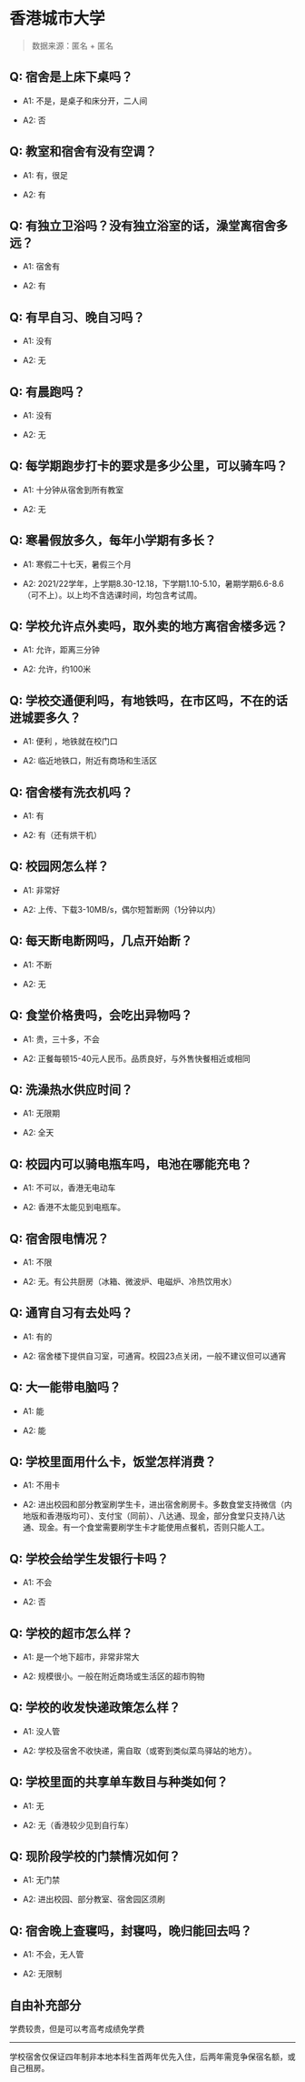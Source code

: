 # 香港城市大学

> 数据来源：匿名 + 匿名

## Q: 宿舍是上床下桌吗？

- A1: 不是，是桌子和床分开，二人间

- A2: 否

## Q: 教室和宿舍有没有空调？

- A1: 有，很足

- A2: 有

## Q: 有独立卫浴吗？没有独立浴室的话，澡堂离宿舍多远？

- A1: 宿舍有

- A2: 有

## Q: 有早自习、晚自习吗？

- A1: 没有

- A2: 无

## Q: 有晨跑吗？

- A1: 没有

- A2: 无

## Q: 每学期跑步打卡的要求是多少公里，可以骑车吗？

- A1: 十分钟从宿舍到所有教室

- A2: 无

## Q: 寒暑假放多久，每年小学期有多长？

- A1: 寒假二十七天，暑假三个月

- A2: 2021/22学年，上学期8.30-12.18，下学期1.10-5.10，暑期学期6.6-8.6（可不上）。以上均不含选课时间，均包含考试周。

## Q: 学校允许点外卖吗，取外卖的地方离宿舍楼多远？

- A1: 允许，距离三分钟

- A2: 允许，约100米

## Q: 学校交通便利吗，有地铁吗，在市区吗，不在的话进城要多久？

- A1: 便利 ，地铁就在校门口

- A2: 临近地铁口，附近有商场和生活区

## Q: 宿舍楼有洗衣机吗？

- A1: 有

- A2: 有（还有烘干机）

## Q: 校园网怎么样？

- A1: 非常好

- A2: 上传、下载3-10MB/s，偶尔短暂断网（1分钟以内）

## Q: 每天断电断网吗，几点开始断？

- A1: 不断

- A2: 无

## Q: 食堂价格贵吗，会吃出异物吗？

- A1: 贵，三十多，不会

- A2: 正餐每顿15-40元人民币。品质良好，与外售快餐相近或相同

## Q: 洗澡热水供应时间？

- A1: 无限期

- A2: 全天

## Q: 校园内可以骑电瓶车吗，电池在哪能充电？

- A1: 不可以，香港无电动车

- A2: 香港不太能见到电瓶车。

## Q: 宿舍限电情况？

- A1: 不限

- A2: 无。有公共厨房（冰箱、微波炉、电磁炉、冷热饮用水）

## Q: 通宵自习有去处吗？

- A1: 有的

- A2: 宿舍楼下提供自习室，可通宵。校园23点关闭，一般不建议但可以通宵

## Q: 大一能带电脑吗？

- A1: 能

- A2: 能

## Q: 学校里面用什么卡，饭堂怎样消费？

- A1: 不用卡

- A2: 进出校园和部分教室刷学生卡，进出宿舍刷房卡。多数食堂支持微信（内地版和香港版均可）、支付宝（同前）、八达通、现金，部分食堂只支持八达通、现金。有一个食堂需要刷学生卡才能使用点餐机，否则只能人工。

## Q: 学校会给学生发银行卡吗？

- A1: 不会

- A2: 否

## Q: 学校的超市怎么样？

- A1: 是一个地下超市，非常非常大

- A2: 规模很小。一般在附近商场或生活区的超市购物

## Q: 学校的收发快递政策怎么样？

- A1: 没人管

- A2: 学校及宿舍不收快递，需自取（或寄到类似菜鸟驿站的地方）。

## Q: 学校里面的共享单车数目与种类如何？

- A1: 无

- A2: 无（香港较少见到自行车）

## Q: 现阶段学校的门禁情况如何？

- A1: 无门禁

- A2: 进出校园、部分教室、宿舍园区须刷

## Q: 宿舍晚上查寝吗，封寝吗，晚归能回去吗？

- A1: 不会，无人管

- A2: 无限制

## 自由补充部分

学费较贵，但是可以考高考成绩免学费

***

学校宿舍仅保证四年制非本地本科生首两年优先入住，后两年需竞争保宿名额，或自己租房。